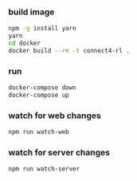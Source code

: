### build image

```sh
npm -g install yarn
yarn
cd docker
docker build --rm -t connect4-rl .
```


### run

```sh
docker-compose down
docker-compose up
```

### watch for web changes

```sh
npm run watch-web
```

### watch for server changes

```sh
npm run watch-server
```
